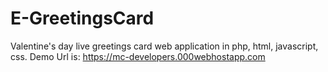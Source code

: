 # E-GreetingsCard
Valentine's day live greetings card web application in php, html, javascript, css.
Demo Url is:
https://mc-developers.000webhostapp.com
